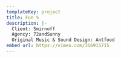 ```yaml
---
templateKey: project
title: Fun %
description: |-
  Client: Smirnoff
  Agency: 72andSunny
  Original Music & Sound Design: Antfood
embed url: https://vimeo.com/316915715
---
```

